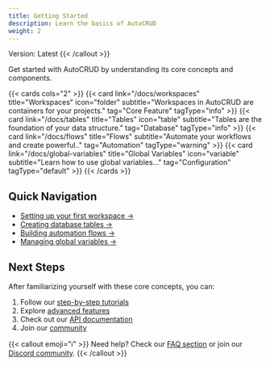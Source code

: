 ```yaml
---
title: Getting Started
description: Learn the basics of AutoCRUD
weight: 2
---
```


Version: Latest
{{< /callout >}}

Get started with AutoCRUD by understanding its core concepts and components.

{{< cards cols="2" >}}
{{< card link="/docs/workspaces" title="Workspaces" icon="folder" subtitle="Workspaces in AutoCRUD are containers for your projects." tag="Core Feature" tagType="info" >}}
{{< card link="/docs/tables" title="Tables" icon="table" subtitle="Tables are the foundation of your data structure." tag="Database" tagType="info" >}}
{{< card link="/docs/flows" title="Flows"  subtitle="Automate your workflows and create powerful.." tag="Automation" tagType="warning" >}}
{{< card link="/docs/global-variables" title="Global Variables" icon="variable" subtitle="Learn how to use global variables..." tag="Configuration" tagType="default" >}}
{{< /cards >}}

## Quick Navigation

- [Setting up your first workspace →](/docs/workspaces/overview/)
- [Creating database tables →](/docs/tables/overview/)
- [Building automation flows →](/docs/flows)
- [Managing global variables →](/docs/global-variables/manage)

## Next Steps

After familiarizing yourself with these core concepts, you can:

1. Follow our [step-by-step tutorials](/docs/tutorials)
2. Explore [advanced features](/docs/advanced)
3. Check out our [API documentation](/docs/api)
4. Join our [community](/community)

{{< callout emoji="ℹ️" >}}
Need help? Check our [FAQ section](/docs/faq) or join our [Discord community](https://discord.gg/autocrud).
{{< /callout >}}
